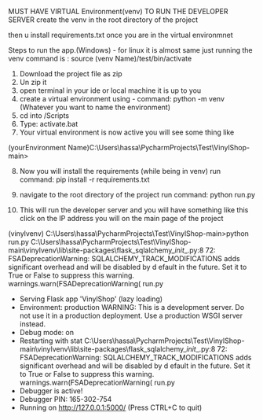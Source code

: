 MUST HAVE VIRTUAL Environment(venv) TO RUN THE DEVELOPER SERVER 
create the venv in the root directory of the project

then u install requirements.txt once you are in the virtual environmnet 

Steps to run the app.(Windows) -  for linux it is almost same just running the venv command is : source (venv Name)/test/bin/activate

1. Download the project file as zip
2. Un zip it
3. open terminal in your ide or local machine it is up to you 
4. create a virtual environment using - command: python -m venv (Whatever you want to name the environment)
5. cd into <environmnet directory>/Scripts
6. Type:  activate.bat
7. Your virtual environment is now active you will see some thing like
  
  (yourEnvironment Name)C:\Users\hassa\PycharmProjects\Test\VinylShop-main>

  
  8. Now you will install the requirements (while being in venv)
  run command:  pip install -r requirements.txt
9. navigate to the root directory of the project 
  run command:  python run.py
  
  
10. This will run the developer server and you will have something like this click on the IP address you will on the main page of the project


(vinylvenv) C:\Users\hassa\PycharmProjects\Test\VinylShop-main>python run.py
C:\Users\hassa\PycharmProjects\Test\VinylShop-main\vinylvenv\lib\site-packages\flask_sqlalchemy\__init__.py:8
72: FSADeprecationWarning: SQLALCHEMY_TRACK_MODIFICATIONS adds significant overhead and will be disabled by d
efault in the future.  Set it to True or False to suppress this warning.
  warnings.warn(FSADeprecationWarning(
run.py
 * Serving Flask app 'VinylShop' (lazy loading)
 * Environment: production
   WARNING: This is a development server. Do not use it in a production deployment.
   Use a production WSGI server instead.
 * Debug mode: on
 * Restarting with stat
C:\Users\hassa\PycharmProjects\Test\VinylShop-main\vinylvenv\lib\site-packages\flask_sqlalchemy\__init__.py:8
72: FSADeprecationWarning: SQLALCHEMY_TRACK_MODIFICATIONS adds significant overhead and will be disabled by d
efault in the future.  Set it to True or False to suppress this warning.
  warnings.warn(FSADeprecationWarning(
run.py
 * Debugger is active!
 * Debugger PIN: 165-302-754
 * Running on http://127.0.0.1:5000/ (Press CTRL+C to quit)

